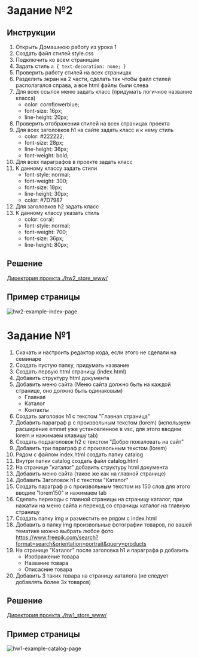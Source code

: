 # Задание №2

## Инструкции

1. Открыть Домашнюю работу из урока 1 
2. Создать файл стилей style.css
3. Подключить ко всем страницам
4. Задать стиль 
`a {
	text-decoration: none;
}`
5. Проверить работу стилей на всех страницах
6. Разделить экран на 2 части, сделать так чтобы файл стилей располагался справа, а все html файлы были слева
7. Для всех ссылок меню задать класс (придумать логичное название класса)
	* color: cornflowerblue;
	* font-size: 16px;
	* line-height: 20px;
8. Проверить отображения стилей на всех страницах проекта
9. Для всех заголовков h1 на сайте задать класс и к нему стиль
	* color: #222222;
	* font-size: 28px;
	* line-height: 36px;
	* font-weight: bold;
10. Для всех параграфов в проекте задать класс
11. К данному классу задать стили
	* font-style: normal;
	* font-weight: 300;
	* font-size: 18px;
	* line-height: 30px;
	* color: #7D7987
12. Для заголовков h2 задать класс
13. К данному классу указать стиль 
	* color: coral;
	* font-style: normal;
	* font-weight: 700;
	* font-size: 36px;
	* line-height: 80px;

## Решение

[Директория проекта ./hw2_store_www/](hw2_store_www/)

## Пример страницы

![hw2-example-index-page](https://github.com/alexeycoder/gb_html_css/assets/109767480/9bda6138-7ef2-45f6-906b-2a72bf2b49b2)

# Задание №1

1. Скачать и настроить редактор кода, если этого не сделали на семинаре
2. Создать пустую папку, придумать название
3. Создать первую html страницу (index.html)
4. Добавить структуру html документа
5. Добавить меню сайта (Меню сайта должно быть на каждой странице, оно должно быть одинаковым)
	* Главная
	* Каталог
	* Контакты
6. Создать заголовок h1 с текстом "Главная страница"
7. Добавить параграф p с произвольным текстом (lorem) (используем расширение emmet уже установленное в vsc, для этого вводим lorem и нажимаем клавишу tab)
8. Создать подзаголовок h2 с текстом "Добро пожаловать на сайт"
9. Добавить три параграф p с произвольным текстом (lorem)
10. Рядом с файлом index.html создать папку catalog
11. Внутри папки catalog создать файл catalog.html 
12. На странице "каталог" добавить структуру html документа
13. Добавить меню сайта (такое же как на главной странице)
14. Добавить Заголовок h1 с текстом "Каталог"
15. Создать параграф p с произвольным текстом из 150 слов для этого вводим "lorem150" и нажимаем tab
16. Сделать переходы с главной страницы на страницу каталог, при нажатии на меню сайта и переход со страницы каталог на главную страницу
17. Создать папку img и разместить ее рядом с index.html
18. Добавить в папку img произвольные фотографии товаров, по вашей тематике можно выбрать любое фото https://www.freepik.com/search?format=search&orientation=portrait&query=products  
19. На странице "Каталог" после заголовка h1 и параграфа p добавить 
	* Изображение товара
	* Название товара
	* Описасние товара
20. Добавить 3 таких товара на страницу каталога (не следует добавлять более 3х товаров)

## Решение

[Директория проекта ./hw1_store_www/](hw1_store_www/)

## Пример страницы

![hw1-example-catalog-page](https://github.com/alexeycoder/gb_html_css/assets/109767480/309feeb8-fd86-40fb-ac92-f0aecf8997cd)
